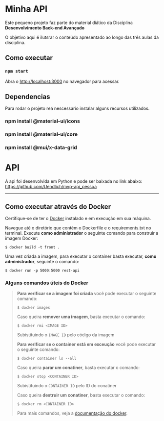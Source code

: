 # Minha API

Este pequeno projeto faz parte do material diático da Disciplina **Desenvolvimento Back-end Avançado** 

O objetivo aqui é ilutsrar o conteúdo apresentado ao longo das três aulas da disciplina.


## Como executar 

### `npm start`

Abra o [http://localhost:3000](http://localhost:3000) no navegador para acessar.


## Dependencias 
Para rodar o projeto reá nescessario instalar alguns recursos utilizados.
### npm install @material-ui/icons 
### npm install @material-ui/core 
### npm install @mui/x-data-grid


# API
A api foi desenvolvida em Python e pode ser baixada no link abaixo:
https://github.com/Uendlich/mvp-api_pessoa



---
## Como executar através do Docker

Certifique-se de ter o [Docker](https://docs.docker.com/engine/install/) instalado e em execução em sua máquina.

Navegue até o diretório que contém o Dockerfile e o requirements.txt no terminal.
Execute **como administrador** o seguinte comando para construir a imagem Docker:

```
$ docker build -t front .
```

Uma vez criada a imagem, para executar o container basta executar, **como administrador**, seguinte o comando:

```
$ docker run -p 5000:5000 rest-api
```



### Alguns comandos úteis do Docker

>**Para verificar se a imagem foi criada** você pode executar o seguinte comando:
>
>```
>$ docker images
>```
>
> Caso queira **remover uma imagem**, basta executar o comando:
>```
>$ docker rmi <IMAGE ID>
>```
>Subistituindo o `IMAGE ID` pelo código da imagem
>
>**Para verificar se o container está em exceução** você pode executar o seguinte comando:
>
>```
>$ docker container ls --all
>```
>
> Caso queira **parar um conatiner**, basta executar o comando:
>```
>$ docker stop <CONTAINER ID>
>```
>Subistituindo o `CONTAINER ID` pelo ID do conatiner
>
>
> Caso queira **destruir um conatiner**, basta executar o comando:
>```
>$ docker rm <CONTAINER ID>
>```
>Para mais comandos, veja a [documentação do docker](https://docs.docker.com/engine/reference/run/).